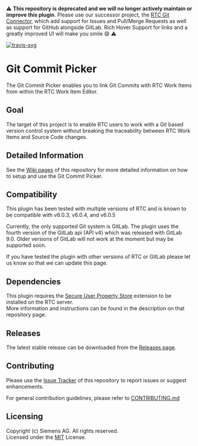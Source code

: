 :warning: **This repository is deprecated and we will no longer actively maintain or improve this plugin**. Please use our successor project, the [RTC Git Connector](https://github.com/jazz-community/rtc-git-connector), which add support for Issues and Pull/Merge Requests as well as support for GitHub alongside GitLab. Rich Hover Support for links and a greatly improved UI will make you smile :smile: :warning: 

[![travis-svg][travis-svg]][travis]

# Git Commit Picker
The Git Commit Picker enables you to link Git Commits with RTC Work Items from within the RTC Work Item Editor.

## Goal
The target of this project is to enable RTC users to work with a Git based version control system without breaking the traceability between RTC Work Items and Source Code changes.

## Detailed Information
See the [Wiki pages](https://github.com/jazz-community/rtc-git-commit-picker/wiki) of this repository for more detailed information on how to setup and use the Git Commit Picker.

## Compatibility
This plugin has been tested with multiple versions of RTC and is known to be compatible with v6.0.3, v6.0.4, and v6.0.5

Currently, the only supported Git system is GitLab. The plugin uses the fourth version of the GitLab api (API v4) which was released with GitLab 9.0. Older versions of GitLab will not work at the moment but may be supported soon.

If you have tested the plugin with other versions of RTC or GitLab please let us know so that we can update this page.

## Dependencies
This plugin requires the [Secure User Property Store](https://github.com/jazz-community/rtc-secure-user-property-store) extension to be installed on the RTC server.  
More information and instructions can be found in the description on that repository page.

## Releases
The latest stable release can be downloaded from the [Releases page](https://github.com/jazz-community/rtc-git-commit-picker/releases).

## Contributing
Please use the [Issue Tracker](https://github.com/jazz-community/rtc-git-commit-picker/issues) of this repository to report issues or suggest enhancements.

For general contribution guidelines, please refer to [CONTRIBUTING.md](https://github.com/jazz-community/rtc-git-commit-picker/blob/master/CONTRIBUTING.md)

## Licensing
Copyright (c) Siemens AG. All rights reserved.  
Licensed under the [MIT](https://github.com/jazz-community/rtc-git-commit-picker/blob/master/LICENSE) License.

[travis-svg]: https://travis-ci.org/jazz-community/rtc-git-commit-picker.svg?branch=master
[travis]: https://travis-ci.org/jazz-community/rtc-git-commit-picker
